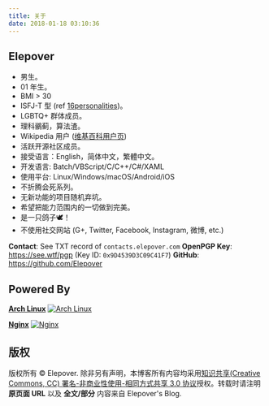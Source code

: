 ```yaml
---
title: 关于
date: 2018-01-18 03:10:36
---
```


**Elepover**
------------
 - 男生。
 - 01 年生。
 - BMI > 30
 - ISFJ-T 型 (ref [16personalities][10])。
 - LGBTQ+ 群体成员。
 - 理科鶸蓟，算法渣。
 - Wikipedia 用户 ([维基百科用户页][11])
 - 活跃开源社区成员。
 - 接受语言：English，简体中文，繁體中文。
 - 开发语言: Batch/VBScript/C/C++/C#/XAML
 - 使用平台: Linux/Windows/macOS/Android/iOS
 - 不折腾会死系列。
 - 无新功能的项目随机弃坑。
 - 希望把能力范围内的一切做到完美。
 - 是一只鸽子🕊！
 - 不使用社交网站 (G+, Twitter, Facebook, Instagram, 微博, etc.)

**Contact**: See TXT record of `contacts.elepover.com`
**OpenPGP Key**: https://see.wtf/pgp (Key ID: `0x9D4539D3C09C41F7`)
**GitHub**: https://github.com/Elepover

Powered By
----------

**[Arch Linux][2]**
[![Arch Linux][3]][4]

**[Nginx][8]**
[![Nginx][9]][8]

版权
----
版权所有 © Elepover.
除非另有声明，本博客所有内容均采用[知识共享(Creative Commons, CC) 署名-非商业性使用-相同方式共享 3.0 协议][16]授权。转载时请注明 **原页面 URL** 以及 **全文/部分** 内容来自 Elepover's Blog.

  [1]: https://static.elepover.com/bg.webp
  [2]: https://www.archlinux.org/
  [3]: https://static.elepover.com/blog/archlinux.png
  [4]: https://www.archlinux.org/
  [8]: https://nginx.org
  [9]: https://static.elepover.com/blog/nginx.png
  [16]: https://creativecommons.org/licenses/by-nc-sa/3.0/us/legalcode
  [10]: https://www.16personalities.com/ch/isfj-%E4%BA%BA%E6%A0%BC
  [11]: https://zh.wikipedia.org/wiki/User:Elepover
  